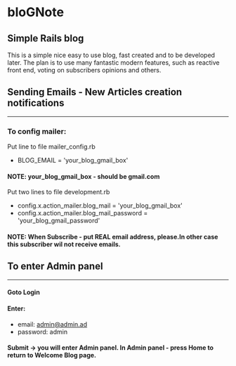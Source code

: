 # bloGNote
Simple Rails blog
--------------------------------
This is a simple nice easy to use blog, fast created and to be developed later.
The plan is to use many fantastic modern features, such as reactive front end, voting on subscribers opinions and others.

## Sending Emails - New Articles creation notifications
--------------------------------

### To config mailer:

Put line to file mailer_config.rb
- BLOG_EMAIL = 'your_blog_gmail_box'

#### NOTE: your_blog_gmail_box - should be gmail.com

Put two lines to file development.rb
- config.x.action_mailer.blog_mail = 'your_blog_gmail_box'
- config.x.action_mailer.blog_mail_password = 'your_blog_gmail_password'

#### NOTE: When Subscribe - put REAL email address, please.In other case this subscriber wil not receive emails.


## To enter Admin panel
-----------------------------------

#### Goto Login
#### Enter:

- email: admin@admin.ad
- password: admin

#### Submit -> you will enter Admin panel. In Admin panel - press Home to return to Welcome Blog page.

